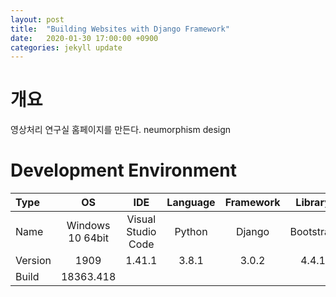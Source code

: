 ```yaml
---
layout: post
title:  "Building Websites with Django Framework"
date:   2020-01-30 17:00:00 +0900
categories: jekyll update
---
```

# 개요
영상처리 연구실 홈페이지를 만든다.
neumorphism design


# Development Environment

| Type | OS | IDE | Language | Framework | Library |
|:--|:--:|:--:|:--:|:--:|:--:|
| Name | Windows 10 64bit | Visual Studio Code | Python | Django | Bootstrap |
| Version | 1909 | 1.41.1 | 3.8.1 | 3.0.2 | 4.4.1 |
| Build | 18363.418 |
